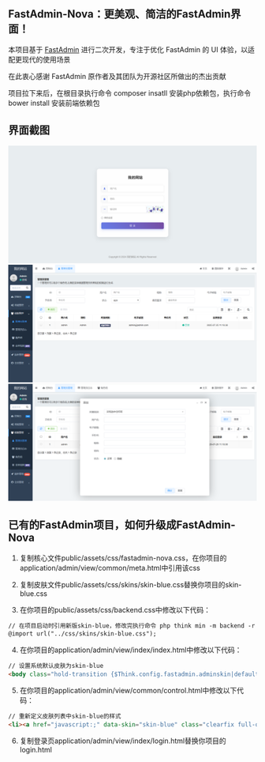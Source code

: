 ## FastAdmin-Nova：更美观、简洁的FastAdmin界面！

本项目基于 [FastAdmin](https://doc.fastadmin.net) 进行二次开发，专注于优化 FastAdmin 的 UI 体验，以适配更现代的使用场景

在此衷心感谢 FastAdmin 原作者及其团队为开源社区所做出的杰出贡献

项目拉下来后，在根目录执行命令 composer insatll 安装php依赖包，执行命令 bower install 安装前端依赖包

## 界面截图

<img src="https://github.com/lrx1808/fastadmin-nova/blob/main/public/assets/img/readme/login_new.png" style="width:800px">
  
<img src="https://github.com/lrx1808/fastadmin-nova/blob/main/public/assets/img/readme/admin_new.png" style="width:800px">
  
<img src="https://github.com/lrx1808/fastadmin-nova/blob/main/public/assets/img/readme/layer_new.png" style="width:800px">

## 已有的FastAdmin项目，如何升级成FastAdmin-Nova

1. 复制核心文件public/assets/css/fastadmin-nova.css，在你项目的application/admin/view/common/meta.html中引用该css

2. 复制皮肤文件public/assets/css/skins/skin-blue.css替换你项目的skin-blue.css

3. 在你项目的public/assets/css/backend.css中修改以下代码：

```html
// 在项目启动时引用新版skin-blue，修改完执行命令 php think min -m backend -r css 更新压缩文件
@import url("../css/skins/skin-blue.css");
```

4. 在你项目的application/admin/view/index/index.html中修改以下代码：
 
```html
// 设置系统默认皮肤为skin-blue
<body class="hold-transition {$Think.config.fastadmin.adminskin|default='skin-blue'} sidebar-mini {:$Think.cookie.sidebar_collapse?'sidebar-collapse':''} fixed {:$Think.config.fastadmin.multipletab?'multipletab':''} {:$Think.config.fastadmin.multiplenav?'multiplenav':''}" id="tabs">
```
5. 在你项目的application/admin/view/common/control.html中修改以下代码：

```html
// 重新定义皮肤列表中skin-blue的样式
<li><a href="javascript:;" data-skin="skin-blue" class="clearfix full-opacity-hover"><div><span style="width: 20%; height: 27px; background: #4b6095;"></span><span style="width: 80%; height: 27px; background: #f4f5f7;"></span></div></a><p class="text-center no-margin">Nova</p></li>
```
6. 复制登录页application/admin/view/index/login.html替换你项目的login.html
